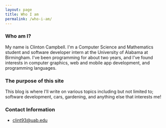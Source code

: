 ```yaml
---
layout: page
title: Who I am
permalink: /who-i-am/
---
```


### Who am I? 
My name is Clinton Campbell. I'm a Computer Science and Mathematics student and software developer intern at the University of Alabama at Birmingham. I've been programming for about two years, and I've found interests in computer graphics, web and mobile app development, and programming languages. 

### The purpose of this site
This blog is where I'll write on various topics including but not limited to; software development, cars, gardening, and anything else that interests me! 

### Contact Information

- clint93@uab.edu